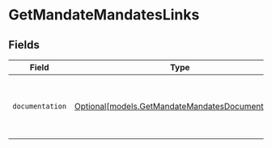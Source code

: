 # GetMandateMandatesLinks


## Fields

| Field                                                                                            | Type                                                                                             | Required                                                                                         | Description                                                                                      |
| ------------------------------------------------------------------------------------------------ | ------------------------------------------------------------------------------------------------ | ------------------------------------------------------------------------------------------------ | ------------------------------------------------------------------------------------------------ |
| `documentation`                                                                                  | [Optional[models.GetMandateMandatesDocumentation]](../models/getmandatemandatesdocumentation.md) | :heavy_minus_sign:                                                                               | The URL to the generic Mollie API error handling guide.                                          |